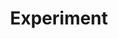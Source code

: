 ---
facebook: https://facebook.com/experimentcom
logohandle: experiment
sort: experiment
title: Experiment
twitter: https://x.com/lets_experiment
website: https://experiment.com/
---